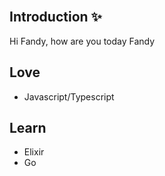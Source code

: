 <!-- [![Github stats](https://github-readme-stats.vercel.app/api?username=fandyajpo&show_icons=true&include_all_commits=true)](https://github.com/fandyajpo/github-readme-stats)
[![Top Langs](https://github-readme-stats.vercel.app/api/top-langs/?username=fandyajpo&layout=compact)](https://github.com/fandyajpo/github-readme-stats) -->

<div align="center">
<!--   <h1>INSTIKI Developer Club ⚡</h1> -->
<!--   <h3>Developer Grow Here | Devisi Web Developer</h3> -->
</div>

<br>

## Introduction ✨
Hi Fandy, how are you today Fandy

## Love
- Javascript/Typescript

## Learn
- Elixir
- Go

<!-- <img align="center" src="https://github-readme-stats.vercel.app/api?username=fandyajpo&show_icons=true&line_height=27&count_private=true&title_color=ffffff&text_color=c9cacc&icon_color=2bbc8a&bg_color=1d1f21" alt="Martin's GitHub Stats" />
-->
